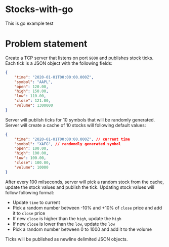 # Stocks-with-go
This is go example test

# Problem statement

Create a TCP server that listens on port `9000` and publishes stock ticks. Each tick is a JSON object with the following fields:
```json
{
    "time": "2020-01-01T00:00:00.000Z",
    "symbol": "AAPL",
    "open": 120.00,
    "high": 150.00,
    "low": 110.00,
    "close": 121.00,
    "volume": 1300000
}
```

Server will publish ticks for 10 symbols that will be randomly generated.  Server will create a cache of 10 stocks will following default values:
```json
{
    "time": "2020-01-01T00:00:00.000Z", // current time
    "symbol": "XAFG", // randomdly generated symbol
    "open": 100.00,
    "high": 100.00,
    "low": 100.00,
    "close": 100.00,
    "volume": 10000
}
```

After every 100 milseconds, server will pick a random stock from the cache, update the stock values and publish the tick.
Updating stock values will follow following format:
- Update `time` to current
- Pick a random number between -10% and +10% of `close` price and add it to `close` price 
- If new `close` is higher than the `high`, update the `high`
- If new `close` is lower than the `low`, update the `low`
- Pick a random number between 0 to 1000 and add it to the volume

Ticks will be published as newline delimited JSON objects.
